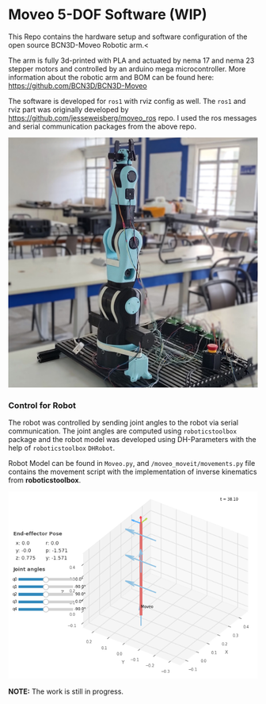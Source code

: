 # Moveo 5-DOF Software (WIP)
This Repo contains the hardware setup and software configuration of the open source BCN3D-Moveo Robotic arm.<

The arm is fully 3d-printed with PLA and actuated by nema 17 and nema 23 stepper motors and controlled by an arduino mega microcontroller. More information about the robotic arm and BOM can be found here: https://github.com/BCN3D/BCN3D-Moveo

The software is developed for `ros1` with rviz config as well. The `ros1` and rviz part was originally developed by https://github.com/jesseweisberg/moveo_ros repo. I used the ros messages and serial communication packages from the above repo.

![image](assets/img.jpg)

### Control for Robot

The robot was controlled by sending joint angles to the robot via serial communication. The joint angles are computed using `roboticstoolbox` package and the robot model was developed using DH-Parameters with the help of `roboticstoolbox` `DHRobot`.

Robot Model can be found in `Moveo.py`, and `/moveo_moveit/movements.py` file contains the movement script with the implementation of inverse kinematics from **roboticstoolbox**.

![rtb_eg](assets/rtb.png)

**NOTE:** The work is still in progress.
